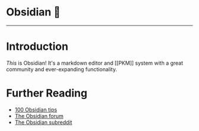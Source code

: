 # Obsidian 💎


---
# Introduction
*This* is Obsidian! It's a markdown editor and [[PKM]] system with a great community and ever-expanding functionality. 

# Further Reading
- [100 Obsidian tips](https://www.youtube.com/watch?v=wKNWMBeGCuU&t=19s)
- [The Obsidian forum](https://forum.obsidian.md/)
- [The Obsidian subreddit](https://www.reddit.com/r/ObsidianMD/)